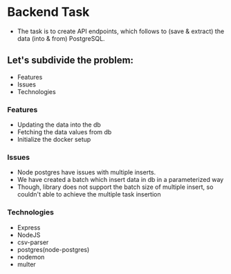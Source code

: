 # Backend Task
- The task is to create API endpoints, which follows to (save & extract) the data (into & from) PostgreSQL.

## Let's subdivide the problem:
- Features
- Issues
- Technologies

### Features
- Updating the data into the db
- Fetching the data values from db
- Initialize the docker setup

### Issues
- Node postgres have issues with multiple inserts.
- We have created a batch which insert data in db in a parameterized way
- Though, library does not support the batch size of multiple insert, so couldn't able to achieve the multiple task insertion 

### Technologies
- Express
- NodeJS
- csv-parser
- postgres(node-postgres)
- nodemon
- multer


